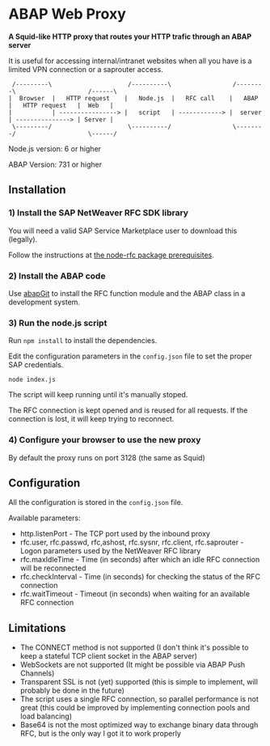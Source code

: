 # ABAP Web Proxy

<b>A Squid-like HTTP proxy that routes your HTTP trafic through an ABAP server</b>

It is useful for accessing internal/intranet websites when all you have is a limited VPN connection or a saprouter access.

```
 /---------\                     /----------\                 /--------\                    /------\
|  Browser  |   HTTP request    |   Node.js  |   RFC call    |   ABAP   |   HTTP request   |  Web   |
|           | ----------------> |   script   | ------------> |  server  | ---------------> | Server |
 \---------/                     \----------/                 \--------/                    \------/
 ```

Node.js version: 6 or higher

ABAP Version: 731 or higher

## Installation

### 1) Install the SAP NetWeaver RFC SDK library

You will need a valid SAP Service Marketplace user to download this (legally).

Follow the instructions at [the node-rfc package prerequisites](https://github.com/SAP/node-rfc#platforms--prerequisites).

### 2) Install the ABAP code

Use [abapGit](https://github.com/larshp/abapGit) to install the RFC function module and the ABAP class in a development system.

### 3) Run the node.js script

Run `npm install` to install the dependencies.

Edit the configuration parameters in the `config.json` file to set the proper SAP credentials.

```
node index.js
```

The script will keep running until it's manually stoped.

The RFC connection is kept opened and is reused for all requests. If the connection is lost, it will keep trying to reconnect.

### 4) Configure your browser to use the new proxy

By default the proxy runs on port 3128 (the same as Squid)

## Configuration

All the configuration is stored in the `config.json` file.

Available parameters:

* http.listenPort - The TCP port used by the inbound proxy
* rfc.user, rfc.passwd, rfc,ashost, rfc.sysnr, rfc.client, rfc.saprouter - Logon parameters used by the NetWeaver RFC library
* rfc.maxIdleTime - Time (in seconds) after which an idle RFC connection will be reconnected
* rfc.checkInterval - Time (in seconds) for checking the status of the RFC connection
* rfc.waitTimeout - Timeout (in seconds) when waiting for an available RFC connection

## Limitations

* The CONNECT method is not supported (I don't think it's possible to keep a stateful TCP client socket in the ABAP server)
* WebSockets are not supported (It might be possible via ABAP Push Channels)
* Transparent SSL is not (yet) supported (this is simple to implement, will probably be done in the future)
* The script uses a single RFC connection, so parallel performance is not great (this could be improved by implementing connection pools and load balancing)
* Base64 is not the most optimized way to exchange binary data through RFC, but is the only way I got it to work properly
